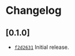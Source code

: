 # Changelog

## \[0.1.0]

- [`f2d2631`](https://github.com/crabnebula-dev/drag-rs/commit/f2d26319d59dc9d92b4fc2b244d74f7b75f724b3) Initial release.
